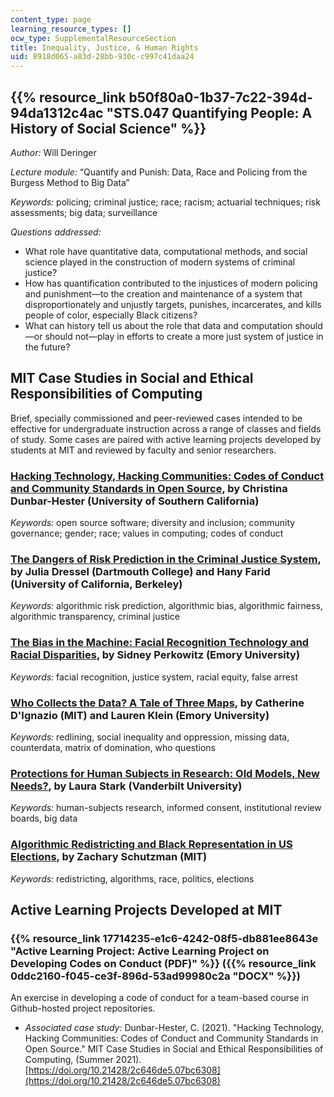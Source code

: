 ```yaml
---
content_type: page
learning_resource_types: []
ocw_type: SupplementalResourceSection
title: Inequality, Justice, & Human Rights
uid: 8918d065-a83d-28bb-930c-c997c41daa24
---
```


{{% resource_link b50f80a0-1b37-7c22-394d-94da1312c4ac "STS.047 Quantifying People: A History of Social Science" %}}
----------------------------------------------------------------------------------------------------------------------------------------------------

_Author:_ Will Deringer

_Lecture module:_ “Quantify and Punish: Data, Race and Policing from the Burgess Method to Big Data”

_Keywords:_ ​​policing; criminal justice; race; racism; actuarial techniques; risk assessments; big data; surveillance

_Questions addressed:_

*   What role have quantitative data, computational methods, and social science played in the construction of modern systems of criminal justice?
*   How has quantification contributed to the injustices of modern policing and punishment—to the creation and maintenance of a system that disproportionately and unjustly targets, punishes, incarcerates, and kills people of color, especially Black citizens?
*   What can history tell us about the role that data and computation should—or should not—play in efforts to create a more just system of justice in the future?

MIT Case Studies in Social and Ethical Responsibilities of Computing
--------------------------------------------------------------------

Brief, specially commissioned and peer-reviewed cases intended to be effective for undergraduate instruction across a range of classes and fields of study. Some cases are paired with active learning projects developed by students at MIT and reviewed by faculty and senior researchers.

### [Hacking Technology, Hacking Communities: Codes of Conduct and Community Standards in Open Source](https://mit-serc.pubpub.org/pub/hacking-technology-hacking-communities/release/2), by Christina Dunbar-Hester (University of Southern California)

_Keywords:_ open source software; diversity and inclusion; community governance; gender; race; values in computing; codes of conduct

### [The Dangers of Risk Prediction in the Criminal Justice System](https://mit-serc.pubpub.org/pub/risk-prediction-in-cj/release/2?readingCollection=40dca7f1), by Julia Dressel (Dartmouth College) and Hany Farid (University of California, Berkeley)

_Keywords:_ algorithmic risk prediction, algorithmic bias, algorithmic fairness, algorithmic transparency, criminal justice

### [The Bias in the Machine: Facial Recognition Technology and Racial Disparities](https://mit-serc.pubpub.org/pub/bias-in-machine/release/1?readingCollection=40dca7f1), by Sidney Perkowitz (Emory University)

_Keywords:_ facial recognition, justice system, racial equity, false arrest

### [Who Collects the Data? A Tale of Three Maps](https://mit-serc.pubpub.org/pub/bias-in-machine/release/1?readingCollection=40dca7f1), by Catherine D'Ignazio (MIT) and Lauren Klein (Emory University)

_Keywords:_ redlining, social inequality and oppression, missing data, counterdata, matrix of domination, who questions

### [Protections for Human Subjects in Research: Old Models, New Needs?](https://mit-serc.pubpub.org/pub/protections-for-human-subjects/release/1), by Laura Stark (Vanderbilt University)

_Keywords:_ human-subjects research, informed consent, institutional review boards, big data

### [Algorithmic Redistricting and Black Representation in US Elections](https://mit-serc.pubpub.org/pub/algorithmic-redistricting-in-us-elections/release/1), by Zachary Schutzman (MIT)

_Keywords:_ redistricting, algorithms, race, politics, elections

Active Learning Projects Developed at MIT
-----------------------------------------

### {{% resource_link 17714235-e1c6-4242-08f5-db881ee8643e "Active Learning Project: Active Learning Project on Developing Codes on Conduct (PDF)" %}} ({{% resource_link 0ddc2160-f045-ce3f-896d-53ad99980c2a "DOCX" %}})

An exercise in developing a code of conduct for a team-based course in Github-hosted project repositories. 

*   _Associated case study:_ Dunbar-Hester, C. (2021). "Hacking Technology, Hacking Communities: Codes of Conduct and Community Standards in Open Source." MIT Case Studies in Social and Ethical Responsibilities of Computing, (Summer 2021). [https://doi.org/10.21428/2c646de5.07bc6308](https://doi.org/10.21428/2c646de5.07bc6308)